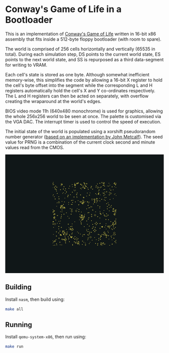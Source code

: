 # Conway's Game of Life in a Bootloader

This is an implementation of [Conway's Game of Life](https://en.wikipedia.org/wiki/Conway%27s_Game_of_Life) written in 16-bit x86 assembly that fits inside a 512-byte floppy bootloader (with room to spare).

The world is comprised of 256 cells horizontally and vertically (65535 in total). During each simulation step, DS points to the current world state, ES points to the next world state, and SS is repurposed as a third data-segment for writing to VRAM.

Each cell's state is stored as one byte. Although somewhat inefficient memory-wise, this simplifies the code by allowing a 16-bit X register to hold the cell's byte offset into the segment while the corresponding L and H registers automatically hold the cell's X and Y co-ordinates respectively. The L and H registers can then be acted on separately, with overflow creating the wraparound at the world's edges.

BIOS video mode 11h (640x480 monochrome) is used for graphics, allowing the whole 256x256 world to be seen at once. The palette is customised via the VGA DAC. The interrupt timer is used to control the speed of execution.

The initial state of the world is populated using a xorshift pseudorandom number generator ([based on an implementation by John Metcalf](http://www.retroprogramming.com/2017/07/xorshift-pseudorandom-numbers-in-z80.html)). The seed value for PRNG is a combination of the current clock second and minute values read from the CMOS.

![Screenshot](screenshot.png)

## Building

Install `nasm`, then build using:

```sh
make all
```

## Running

Install `qemu-system-x86`, then run using:

```sh
make run
```
